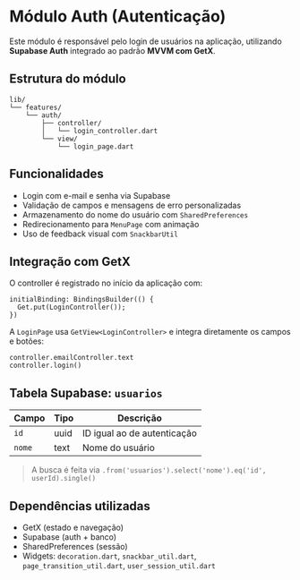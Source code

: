 
# Módulo Auth (Autenticação)

Este módulo é responsável pelo login de usuários na aplicação, utilizando **Supabase Auth** integrado ao padrão **MVVM com GetX**.



## Estrutura do módulo

```
lib/
└── features/
    └── auth/
        ├── controller/
        │   └── login_controller.dart
        └── view/
            └── login_page.dart
```


##  Funcionalidades

- Login com e-mail e senha via Supabase
- Validação de campos e mensagens de erro personalizadas
- Armazenamento do nome do usuário com `SharedPreferences`
- Redirecionamento para `MenuPage` com animação
- Uso de feedback visual com `SnackbarUtil`



##  Integração com GetX

O controller é registrado no início da aplicação com:

```
initialBinding: BindingsBuilder(() {
  Get.put(LoginController());
})
```

A `LoginPage` usa `GetView<LoginController>` e integra diretamente os campos e botões:

```
controller.emailController.text
controller.login()
```



##  Tabela Supabase: `usuarios`

| Campo  | Tipo   | Descrição               |
|--------|--------|--------------------------|
| `id`   | uuid   | ID igual ao de autenticação |
| `nome` | text   | Nome do usuário          |

> A busca é feita via `.from('usuarios').select('nome').eq('id', userId).single()`



## Dependências utilizadas

- GetX (estado e navegação)
- Supabase (auth + banco)
- SharedPreferences (sessão)
- Widgets: `decoration.dart`, `snackbar_util.dart`, `page_transition_util.dart`, `user_session_util.dart`


